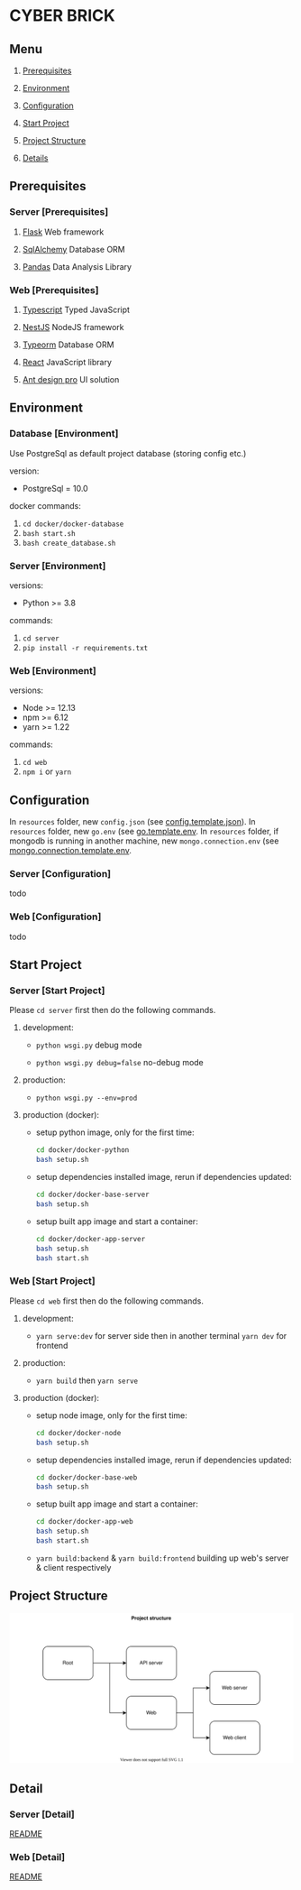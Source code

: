 # CYBER BRICK

## Menu

1. [Prerequisites](#Prerequisites)

2. [Environment](#Environment)

3. [Configuration](#Configuration)

4. [Start Project](#Start-Project)

5. [Project Structure](#Project-Sturcture)

6. [Details](#Details)

## Prerequisites

### Server [Prerequisites]

1. [Flask](https://palletsprojects.com/p/flask/) Web framework

2. [SqlAlchemy](https://www.sqlalchemy.org/) Database ORM

3. [Pandas](https://pandas.pydata.org/) Data Analysis Library

### Web [Prerequisites]

1. [Typescript](https://www.typescriptlang.org/) Typed JavaScript

2. [NestJS](https://nestjs.com/) NodeJS framework

3. [Typeorm](https://typeorm.io/) Database ORM

4. [React](https://reactjs.org/) JavaScript library

5. [Ant design pro](https://beta-pro.ant.design/) UI solution

## Environment

### Database [Environment]

Use PostgreSql as default project database (storing config etc.)

version:

- PostgreSql = 10.0

docker commands:

1. `cd docker/docker-database`
2. `bash start.sh`
3. `bash create_database.sh`

### Server [Environment]

versions:

- Python >= 3.8

commands:

1. `cd server`
2. `pip install -r requirements.txt`

### Web [Environment]

versions:

- Node >= 12.13
- npm >= 6.12
- yarn >= 1.22

commands:

1. `cd web`
2. `npm i` or `yarn`

## Configuration

In `resources` folder, new `config.json` (see [config.template.json](resources/config.template.json)).
In `resources` folder, new `go.env` (see [go.template.env](resources/go.template.env).
In `resources` folder, if mongodb is running in another machine, new `mongo.connection.env` (see [mongo.connection.template.env](resources/mongo.connection.template.env).

### Server [Configuration]

todo

### Web [Configuration]

todo

## Start Project

### Server [Start Project]

Please `cd server` first then do the following commands.

1. development:

   - `python wsgi.py` debug mode

   - `python wsgi.py debug=false` no-debug mode

2. production:

   - `python wsgi.py --env=prod`

3. production (docker):

   - setup python image, only for the first time:

     ```bash
     cd docker/docker-python
     bash setup.sh
     ```

   - setup dependencies installed image, rerun if dependencies updated:

     ```bash
     cd docker/docker-base-server
     bash setup.sh
     ```

   - setup built app image and start a container:

     ```bash
     cd docker/docker-app-server
     bash setup.sh
     bash start.sh
     ```

### Web [Start Project]

Please `cd web` first then do the following commands.

1. development:

   - `yarn serve:dev` for server side then in another terminal `yarn dev` for frontend

2. production:

   - `yarn build` then `yarn serve`

3. production (docker):

   - setup node image, only for the first time:

     ```bash
     cd docker/docker-node
     bash setup.sh
     ```

   - setup dependencies installed image, rerun if dependencies updated:

     ```bash
     cd docker/docker-base-web
     bash setup.sh
     ```

   - setup built app image and start a container:

     ```bash
     cd docker/docker-app-web
     bash setup.sh
     bash start.sh
     ```

   - `yarn build:backend` & `yarn build:frontend` building up web's server & client respectively

## Project Structure

![Project Structure](doc/ProjectStructure.svg)

## Detail

### Server [Detail]

[README](server/README.md)

### Web [Detail]

[README](web/README.md)
